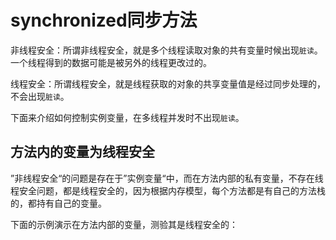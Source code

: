 # synchronized同步方法

非线程安全：所谓非线程安全，就是多个线程读取对象的共有变量时候出现`脏读`。一个线程得到的数据可能是被另外的线程更改过的。   

线程安全：所谓线程安全，就是线程获取的对象的共享变量值是经过同步处理的，不会出现`脏读`。

下面来介绍如何控制实例变量，在多线程并发时不出现`脏读`。

## 方法内的变量为线程安全

”非线程安全“的问题是存在于”实例变量“中，而在方法内部的私有变量，不存在线程安全问题，都是线程安全的，因为根据内存模型，每个方法都是有自己的方法栈的，都持有自己的变量。

下面的示例演示在方法内部的变量，测验其是线程安全的：


